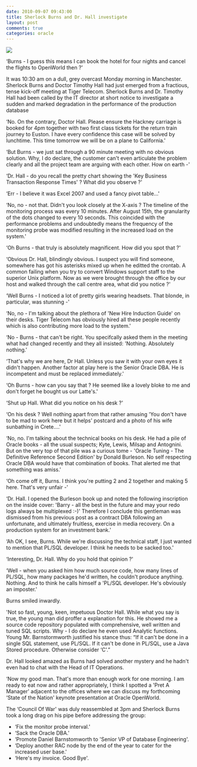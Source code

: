 ```yaml
---
date: 2010-09-07 09:43:00
title: Sherlock Burns and Dr. Hall investigate
layout: post
comments: true
categories: oracle
---
```

<a href="http://picasaweb.google.co.uk/lh/photo/WJDWHophTNIdwzEJ6Je7hQ?feat=embedwebsite"><img src="http://lh5.ggpht.com/_l2uGy1RGCiE/TIYHrMP2-SI/AAAAAAAABng/zNKL6tOY-Wc/s400/sherlock-holmes.jpg" /></a>

‘Burns - I guess this means I can book the hotel for four nights and
cancel the flights to OpenWorld then ?'

It was 10:30 am on a dull, grey overcast Monday morning in Manchester.
Sherlock Burns and Doctor Timothy Hall had just emerged from a
fractious, tense kick-off meeting at Tiger Telecom. Sherlock Burns and
Dr. Timothy Hall had been called by the IT director at short notice to
investigate a sudden and marked degradation in the performance of the
production database

‘No. On the contrary, Doctor Hall. Please ensure the Hackney carriage is
booked for 4pm together with two first class tickets for the return
train journey to Euston. I have every confidence this case will be
solved by lunchtime. This time tomorrow we will be on a plane to
California.'

‘But Burns - we just sat through a 90 minute meeting with no obvious
solution. Why, I do declare, the customer can't even articulate the
problem clearly and all the project team are arguing with each other.
How on earth -'

‘Dr. Hall - do you recall the pretty chart showing the 'Key Business
Transaction Response Times' ? What did you observe ?'

‘Err - I believe it was Excel 2007 and used a fancy pivot table…'

‘No, no - not that. Didn't you look closely at the X-axis ? The timeline
of the monitoring process was every 10 minutes. After August 15th, the
granularity of the dots changed to every 10 seconds. This coincided with
the performance problems and undoubtedly means the frequency of the
monitoring probe was modified resulting in the increased load on the
system.'

‘Oh Burns - that truly is absolutely magnificent. How did you spot that
?'

‘Obvious Dr. Hall, blindingly obvious. I suspect you will find someone,
somewhere has got his asterisks mixed up when he editted the crontab. A
common failing when you try to convert Windows support staff to the
superior Unix platform. Now as we were brought through the office by our
host and walked through the call centre area, what did you notice ?'

‘Well Burns - I noticed a lot of pretty girls wearing headsets. That
blonde, in particular, was stunning -'

‘No, no - I'm talking about the plethora of 'New Hire Induction Guide'
on their desks. Tiger Telecom has obviously hired all these people
recently which is also contributing more load to the system.'

‘No - Burns - that can't be right. You specifcally asked them in the
meeting what had changed recently and they all insisted: 'Nothing.
Absolutely nothing.'

‘That's why we are here, Dr Hall. Unless you saw it with your own eyes
it didn't happen. Another factor at play here is the Senior Oracle DBA.
He is incompetent and must be replaced immediately.'

‘Oh Burns - how can you say that ? He seemed like a lovely bloke to me
and don't forget he bought us our Latte's.'

‘Shut up Hall. What did you notice on his desk ?'

‘On his desk ? Well nothing apart from that rather amusing 'You don't
have to be mad to work here but it helps' postcard and a photo of his
wife sunbathing in Crete….'

‘No, no. I'm talking about the technical books on his desk. He had a
pile of Oracle books - all the usual suspects; Kyte, Lewis, Milsap and
Antognini. But on the very top of that pile was a curious tome - 'Oracle
Tuning - The Definitive Reference Second Edition' by Donald Burleson. No
self respecting Oracle DBA would have that combination of books. That
alerted me that something was amiss.'

‘Oh come off it, Burns. I think you're putting 2 and 2 together and
making 5 here. That's very unfair -'

‘Dr. Hall. I opened the Burleson book up and noted the following
inscription on the inside cover: 'Barry - all the best in the future and
may your redo logs always be multiplexed :-)' Therefore I conclude this
gentleman was dismissed from his previous post as a contract DBA
following an unfortunate, and ultimately fruitless, exercise in media
recovery. On a production system for an investment bank.'

‘Ah OK, I see, Burns. While we're discussing the technical staff, I just
wanted to mention that PL/SQL developer. I think he needs to be sacked
too.'

‘Interesting, Dr. Hall. Why do you hold that opinion ?'

‘Well - when you asked him how much source code, how many lines of
PL/SQL, how many packages he'd written, he couldn't produce anything.
Nothing. And to think he calls himself a 'PL/SQL developer. He's
obviously an imposter.'

Burns smiled inwardly.

'Not so fast, young, keen, impetuous Doctor Hall. While what you say is
true, the young man did proffer a explanation for this. He showed me a
source code repository populated with comprehensive, well written and
tuned SQL scripts. Why - I do declare he even used Analytic functions.
Young Mr. Barnstormworth justified his stance thus: “If it can't be done
in a single SQL statement, use PL/SQL. If it can't be done in PL/SQL,
use a Java Stored procedure. Otherwise consider ‘C'.”

Dr. Hall looked amazed as Burns had solved another mystery and he hadn't
even had to chat with the Head of IT Operations.

‘Now my good man. That's more than enough work for one morning. I am
ready to eat now and rather appropriately, I think I spotted a 'Pret A
Manager' adjacent to the offices where we can discuss my forthcoming
‘State of the Nation' keynote presentation at Oracle OpenWorld.

The ‘Council Of War' was duly reassembled at 3pm and Sherlock Burns took
a long drag on his pipe before addressing the group:

-   ‘Fix the monitor probe interval.'
-   ‘Sack the Oracle DBA.'
-   ‘Promote Daniel Barnstomworth to 'Senior VP of Database
    Engineering'.
-   ‘Deploy another RAC node by the end of the year to cater for the
    increased user base.'
-   ‘Here's my invoice. Good Bye'.
